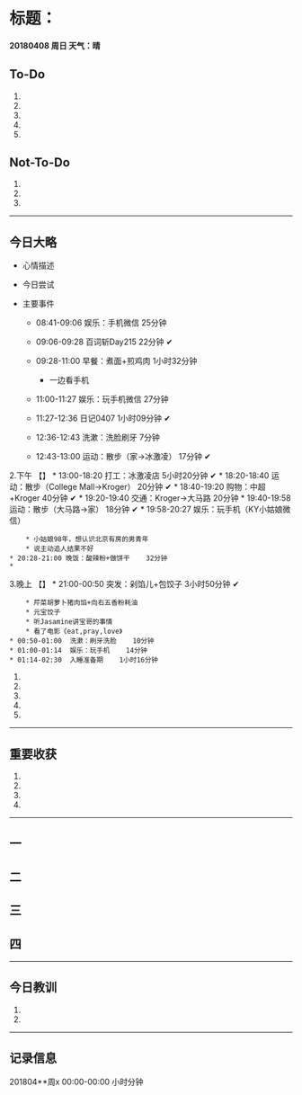 # 标题：

#### 20180408   周日   天气：晴

## To-Do

1.

2.

3.

4.

5.

## Not-To-Do

1.

2.

3.
***
## 今日大略

* 心情描述

* 今日尝试

* 主要事件

	* 08:41-09:06  娱乐：手机微信   25分钟
	* 09:06-09:28  百词斩Day215  22分钟  ✔
	* 09:28-11:00  早餐：煮面+煎鸡肉  1小时32分钟

		* 一边看手机
	* 11:00-11:27  娱乐：玩手机微信    27分钟
	* 11:27-12:36  日记0407    1小时09分钟  ✔
	* 12:36-12:43  洗漱：洗脸刷牙    7分钟
	* 12:43-13:00  运动：散步（家→冰激凌）    17分钟  ✔

2.下午  【】
	* 13:00-18:20  打工：冰激凌店    5小时20分钟  ✔
	* 18:20-18:40  运动：散步（College Mall→Kroger）  20分钟 ✔
	* 18:40-19:20  购物：中超+Kroger    40分钟   ✔
	* 19:20-19:40  交通：Kroger→大马路    20分钟
	* 19:40-19:58  运动：散步（大马路→家）    18分钟    ✔
	* 19:58-20:27  娱乐：玩手机（KY小姑娘微信）

		* 小姑娘98年，想认识北京有房的男青年
		* 说主动追人结果不好
	* 20:28-21:00 晚饭：酸辣粉+做饼干    32分钟  
	*



3.晚上  【】
	* 21:00-00:50  突发：剁馅儿+包饺子    3小时50分钟  ✔

		* 芹菜胡萝卜猪肉馅+向右五香粉耗油
		* 元宝饺子
		* 听Jasamine讲宝哥的事情
		* 看了电影《eat,pray,love》
	* 00:50-01:00  洗漱：刷牙洗脸    10分钟
	* 01:00-01:14  娱乐：玩手机    14分钟
	* 01:14-02:30  入睡准备期    1小时16分钟



  1.

  2.

  3.

  4.

  5.

***
## 重要收获

1.

2.

3.

4.
***
## 一

## 二

## 三

## 四
***
## 今日教训

1.

2.

***
## 记录信息

201804**周x  00:00-00:00    小时分钟
